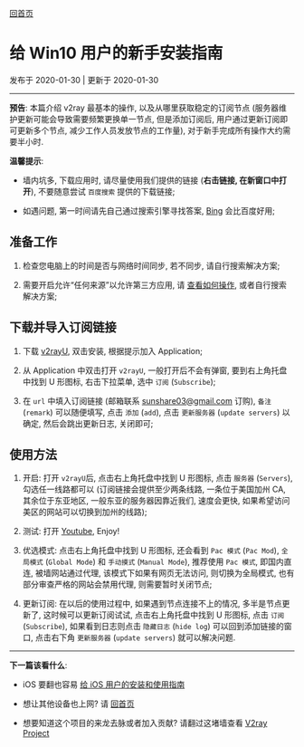 [回首页](../index.md)

# 给 Win10 用户的新手安装指南

发布于 2020-01-30 | 更新于 2020-01-30

---
**预告**: 本篇介绍 v2ray 最基本的操作, 以及从哪里获取稳定的订阅节点 (服务器维护更新可能会导致需要频繁更换单一节点, 但是添加订阅后, 用户通过更新订阅即可更新多个节点, 减少工作人员发放节点的工作量), 对于新手完成所有操作大约需要半小时. 

**温馨提示**: 
- 墙内坑多, 下载应用时, 请尽量使用我们提供的链接 (**右击链接, 在新窗口中打开**), 不要随意尝试 `百度搜索` 提供的下载链接; 

- 如遇问题, 第一时间请先自己通过搜索引擎寻找答案, [Bing](https://bing.com) 会比百度好用;

## 准备工作
1. 检查您电脑上的时间是否与网络时间同步, 若不同步, 请自行搜索解决方案;

2. 需要开启允许“任何来源”以允许第三方应用, 请 [查看如何操作](https://jingyan.baidu.com/article/9f63fb9162e3e6c8400f0e30.html), 或者自行搜索解决方案;

## 下载并导入订阅链接
1. 下载 [v2rayU](https://github.com/yanue/V2rayU/releases/download/1.5.1/V2rayU.dmg), 双击安装, 根据提示加入 Application;

2. 从 Application 中双击打开 `v2rayU`, 一般打开后不会有弹窗, 要到右上角托盘中找到 U 形图标, 右击下拉菜单, 选中 `订阅` (`Subscribe`);

3. 在 `url` 中填入订阅链接 (邮箱联系 sunshare03@gmail.com 订购),  `备注` (`remark`) 可以随便填写, 点击 `添加` (`add`), 点击 `更新服务器` (`update servers`) 以确定, 然后会跳出更新日志, 关闭即可;

## 使用方法
1. 开启: 打开 `v2rayU`后, 点击右上角托盘中找到 U 形图标, 点击 `服务器` (`Servers`), 勾选任一线路都可以 (订阅链接会提供至少两条线路, 一条位于美国加州 CA, 其余位于东亚地区, 一般东亚的服务器因靠近我们, 速度会更快, 如果希望访问美区的网站可以切换到加州的线路);

2. 测试: 打开 [Youtube](https://youtube.com), Enjoy!

3. 优选模式: 点击右上角托盘中找到 U 形图标, 还会看到 `Pac 模式` (`Pac Mod`), `全局模式` (`Global Mode`) 和 `手动摸式` (`Manual Mode`), 推荐使用 `Pac 模式`, 即国内直连, 被墙网站通过代理, 该模式下如果有网页无法访问, 则切换为全局模式, 也有部分审查严格的网站会禁用代理, 则需要暂时关闭节点;

4. 更新订阅: 在以后的使用过程中, 如果遇到节点连接不上的情况, 多半是节点更新了, 这时候可以更新订阅试试, 点击右上角托盘中找到 U 形图标, 点击 `订阅` (`Subscribe`), 如果看到日志则点击 `隐藏日志` (`hide log`) 可以回到添加链接的窗口, 点击右下角 `更新服务器` (`update servers`) 就可以解决问题.


---

**下一篇该看什么**: 

- iOS 要翻也容易 [给 iOS 用户的安装和使用指南](iOS.md)

- 想让其他设备也上网? 请 [回首页](../index.md)

- 想要知道这个项目的来龙去脉或者加入贡献? 请翻过这堵墙查看 [V2ray Project](https://www.v2ray.com/)




